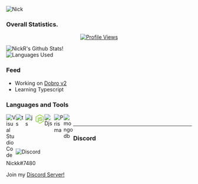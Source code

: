 
![Nick](https://cdn.discordapp.com/attachments/864214549715746867/887305304860143636/a.png)




###                                                                                                        Overall Statistics.

<a href="https://github.com/NickR69420">
  <p align="center">
    <img src="https://komarev.com/ghpvc/?username=NickR69420" alt="Profile Views">
  </p>
</a>


![NickR's Github Stats!](https://github-readme-stats.vercel.app/api?username=NickR69420&show_icons=true&theme=tokyonight)  
![Languages Used](https://github-readme-stats-dusky-eta.vercel.app/api/top-langs/?username=NickR69420&theme=tokyonight)

### Feed

- Working on [Dobro v2](https://github.com/DobroDev/Dobro-v2)
- Learning Typescript

### Languages and Tools

<img align="left" alt="Visual Studio Code" width="26px" src="https://i.imgur.com/LwSdAlE.png" />
<img align="left" alt="ts" width="26px" src="https://i.imgur.com/vSgFULR.png" />
<img align="left" alt="js" width="26px" src="https://i.imgur.com/3u1wzwE.png" />
<img align="left" alt="Nodejs" width="26px" src="https://raw.githubusercontent.com/devicons/devicon/master/icons/nodejs/nodejs-original.svg" />
<img align= "left" alt= "Djs" width="26px" src="https://camo.githubusercontent.com/d11bc5fc022603363226da69441297bc1f6dda6cd6253d80f5ed010125810aad/68747470733a2f2f692e696d6775722e636f6d2f534931445a66332e706e67" />
<img align= "left" alt="Prisma" width="26px" src="https://www.google.com/url?sa=i&url=https%3A%2F%2Ficon-icons.com%2Ficon%2Ffile-type-light-prisma%2F130444&psig=AOvVaw3h8fZXhEmOhXADav-1UzKv&ust=1641304399246000&source=images&cd=vfe&ved=0CAsQjRxqFwoTCKiHz5ndlfUCFQAAAAAdAAAAABAD" />
<img align="left" alt="mongodb" width="26px" src="https://imgur.com/xN5cFRr.png" /> <br />


---


### Discord
<img align="center" alt="Discord" width="52px" src="https://www.freepnglogos.com/uploads/discord-logo-png/concours-discord-cartes-voeux-fortnite-france-6.png" />

Nickk#7480

Join my [Discord Server!](https://discord.gg/2auFJB7wUX)
